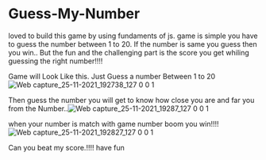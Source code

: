 # Guess-My-Number
loved to build this game by using fundaments of js.
game is simple you have to guess the number between 1 to 20. If the number is same you guess then you win..
But the fun and the challenging part is the score you get whiling guessing the right number!!!!



Game will Look Like this. Just Guess a number Between 1 to 20
![Web capture_25-11-2021_192738_127 0 0 1](https://user-images.githubusercontent.com/91651054/143454963-8cdaf179-72ae-4f23-a3be-c8f4a98146bd.jpeg)



Then guess the number you will get to know how close you are and far you from the Number..![Web capture_25-11-2021_19287_127 0 0 1](https://user-images.githubusercontent.com/91651054/143455337-5d1224e4-9eba-4af1-b52b-72500c1ea4f3.jpeg)



when your number is match with game number boom you win!!!!
![Web capture_25-11-2021_192827_127 0 0 1](https://user-images.githubusercontent.com/91651054/143455438-3fbbe760-b917-4bf8-9442-69400cdeca74.jpeg)


Can you beat my score.!!!!
have fun
